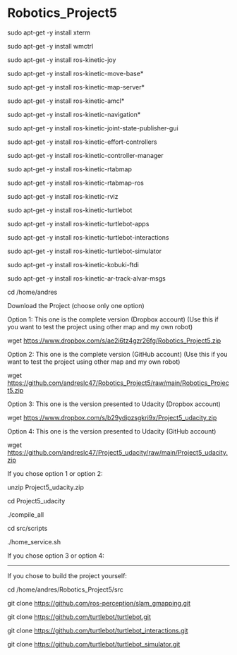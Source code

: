 # Robotics_Project5

sudo apt-get -y install xterm

sudo apt-get -y install wmctrl

sudo apt-get -y install ros-kinetic-joy

sudo apt-get -y install ros-kinetic-move-base*

sudo apt-get -y install ros-kinetic-map-server*

sudo apt-get -y install ros-kinetic-amcl*

sudo apt-get -y install ros-kinetic-navigation*

sudo apt-get -y install ros-kinetic-joint-state-publisher-gui

sudo apt-get -y install ros-kinetic-effort-controllers

sudo apt-get -y install ros-kinetic-controller-manager

sudo apt-get -y install ros-kinetic-rtabmap

sudo apt-get -y install ros-kinetic-rtabmap-ros

sudo apt-get -y install ros-kinetic-rviz

sudo apt-get -y install ros-kinetic-turtlebot 

sudo apt-get -y install ros-kinetic-turtlebot-apps 

sudo apt-get -y install ros-kinetic-turtlebot-interactions 

sudo apt-get -y install ros-kinetic-turtlebot-simulator 

sudo apt-get -y install ros-kinetic-kobuki-ftdi 

sudo apt-get -y install ros-kinetic-ar-track-alvar-msgs

cd /home/andres

Download the Project (choose only one option)

Option 1: This one is the complete version (Dropbox account) (Use this if you want to test the project using other map and my own robot)

   wget https://www.dropbox.com/s/ae2i6tz4gzr26fg/Robotics_Project5.zip
   
Option 2: This one is the complete version (GitHub account) (Use this if you want to test the project using other map and my own robot)
   
   wget https://github.com/andreslc47/Robotics_Project5/raw/main/Robotics_Project5.zip

Option 3: This one is the version presented to Udacity (Dropbox account)

   wget https://www.dropbox.com/s/b29ydipzsgkri9x/Project5_udacity.zip

Option 4: This one is the version presented to Udacity (GitHub account)

   wget https://github.com/andreslc47/Project5_udacity/raw/main/Project5_udacity.zip

If you chose option 1 or option 2:

   unzip Project5_udacity.zip

   cd Project5_udacity

   ./compile_all

   cd src/scripts

   ./home_service.sh

If you chose option 3 or option 4:



------------------------------------------------------------------------------------------------------------------

If you chose to build the project yourself:

cd /home/andres/Robotics_Project5/src

git clone https://github.com/ros-perception/slam_gmapping.git

git clone https://github.com/turtlebot/turtlebot.git

git clone https://github.com/turtlebot/turtlebot_interactions.git

git clone https://github.com/turtlebot/turtlebot_simulator.git



